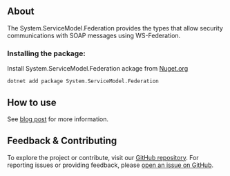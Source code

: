 ## About

The System.ServiceModel.Federation provides the types that allow security communications with SOAP messages using WS-Federation.

### Installing the package:

Install System.ServiceModel.Federation ackage from [Nuget.org](https://www.nuget.org/packages/System.ServiceModel.Federation)

`dotnet add package System.ServiceModel.Federation`

## How to use

See [blog post](https://devblogs.microsoft.com/dotnet/wsfederationhttpbinding-in-net-standard-wcf/) for more information.

## Feedback & Contributing

To explore the project or contribute, visit our [GitHub repository](https://github.com/dotnet/wcf/).
For reporting issues or providing feedback, please [open an issue on GitHub](https://github.com/dotnet/wcf).